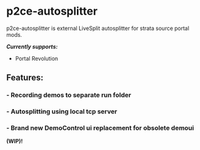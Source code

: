 # p2ce-autosplitter
p2ce-autosplitter is external LiveSplit autosplitter for strata source portal mods.

***Currently supports:***
- Portal Revolution

## Features:
### - **Recording demos to separate run folder**
### - **Autosplitting using local tcp server**
### - **Brand new DemoControl ui replacement for obsolete demoui**

**(WIP)!**
